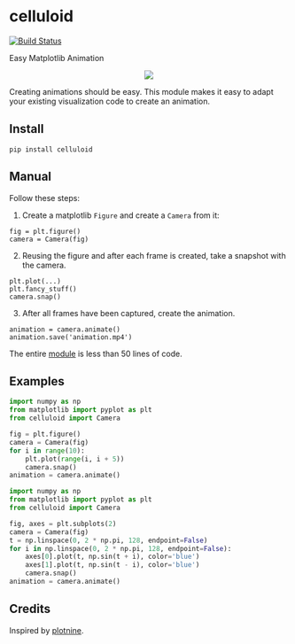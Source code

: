 # celluloid

[![Build Status](https://travis-ci.com/jwkvam/celluloid.svg?branch=master)](https://travis-ci.com/jwkvam/celluloid)

Easy Matplotlib Animation

<p align="center">
  <a href="https://github.com/jwkvam/celluloid/examples/sines.py">
    <img src="https://user-images.githubusercontent.com/86304/48657442-9c11e080-e9e5-11e8-9f54-f46a960be7dd.gif">
  </a>
</p>

Creating animations should be easy.
This module makes it easy to adapt your existing visualization code to create an animation.

## Install

```
pip install celluloid
```

## Manual

Follow these steps:

1. Create a matplotlib `Figure` and create a `Camera` from it:

```
fig = plt.figure()
camera = Camera(fig)
```

2. Reusing the figure and after each frame is created, take a snapshot with the camera.

```
plt.plot(...)
plt.fancy_stuff()
camera.snap()
```

3. After all frames have been captured, create the animation.

```
animation = camera.animate()
animation.save('animation.mp4')
```

The entire [module](https://github.com/jwkvam/celluloid/blob/master/celluloid.py) is less than 50 lines of code.

## Examples

```python
import numpy as np
from matplotlib import pyplot as plt
from celluloid import Camera

fig = plt.figure()
camera = Camera(fig)
for i in range(10):
    plt.plot(range(i, i + 5))
    camera.snap()
animation = camera.animate()
```

```python
import numpy as np
from matplotlib import pyplot as plt
from celluloid import Camera

fig, axes = plt.subplots(2)
camera = Camera(fig)
t = np.linspace(0, 2 * np.pi, 128, endpoint=False)
for i in np.linspace(0, 2 * np.pi, 128, endpoint=False):
    axes[0].plot(t, np.sin(t + i), color='blue')
    axes[1].plot(t, np.sin(t - i), color='blue')
    camera.snap()
animation = camera.animate()
```

## Credits

Inspired by [plotnine](https://github.com/has2k1/plotnine/blob/master/plotnine/animation.py).
